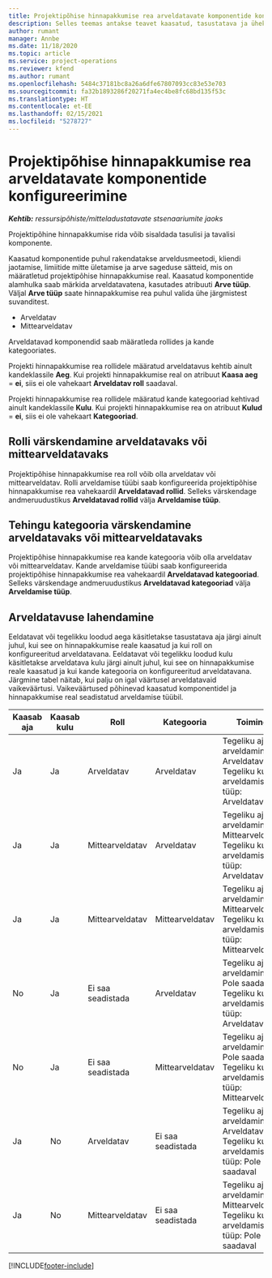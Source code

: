 ```yaml
---
title: Projektipõhise hinnapakkumise rea arveldatavate komponentide konfigureerimine
description: Selles teemas antakse teavet kaasatud, tasustatava ja ühekordselt nõutavate komponentide kohta projektipõhise hinnapakkumise ridade puhul.
author: rumant
manager: Annbe
ms.date: 11/18/2020
ms.topic: article
ms.service: project-operations
ms.reviewer: kfend
ms.author: rumant
ms.openlocfilehash: 5484c37181bc8a26a6dfe67807093cc83e53e703
ms.sourcegitcommit: fa32b1893286f20271fa4ec4be8fc68bd135f53c
ms.translationtype: HT
ms.contentlocale: et-EE
ms.lasthandoff: 02/15/2021
ms.locfileid: "5278727"
---
```

# <a name="configure-the-chargeable-components-of-a-project-based-quote-line"></a>Projektipõhise hinnapakkumise rea arveldatavate komponentide konfigureerimine

_**Kehtib:** ressursipõhiste/mitteladustatavate stsenaariumite jaoks_

Projektipõhine hinnapakkumise rida võib sisaldada tasulisi ja tavalisi komponente.

Kaasatud komponentide puhul rakendatakse arveldusmeetodi, kliendi jaotamise, limiitide mitte ületamise ja arve sageduse sätteid, mis on määratletud projektipõhise hinnapakkumise real.
Kaasatud komponentide alamhulka saab märkida arveldatavatena, kasutades atribuuti **Arve tüüp**. Väljal **Arve tüüp** saate hinnapakkumise rea puhul valida ühe järgmistest suvanditest.

   - Arveldatav
   - Mittearveldatav

Arveldatavad komponendid saab määratleda rollides ja kande kategooriates.

Projekti hinnapakkumise rea rollidele määratud arveldatavus kehtib ainult kandeklassile **Aeg**. Kui projekti hinnapakkumise real on atribuut **Kaasa aeg** = **ei**, siis ei ole vahekaart **Arveldatav roll** saadaval.

Projekti hinnapakkumise rea rollidele määratud kande kategooriad kehtivad ainult kandeklassile **Kulu**. Kui projekti hinnapakkumise rea on atribuut **Kulud** = **ei**, siis ei ole vahekaart **Kategooriad**.

## <a name="update-a-role-to-be-chargeable-or-non-chargeable"></a>Rolli värskendamine arveldatavaks või mittearveldatavaks
Projektipõhise hinnapakkumise rea roll võib olla arveldatav või mittearveldatav. Rolli arveldamise tüübi saab konfigureerida projektipõhise hinnapakkumise rea vahekaardil **Arveldatavad rollid**. Selleks värskendage andmeruudustikus **Arveldatavad rollid** välja **Arveldamise tüüp**. 

## <a name="update-a-transaction-category-to-be-chargeable-or-non-chargeable"></a>Tehingu kategooria värskendamine arveldatavaks või mittearveldatavaks
Projektipõhise hinnapakkumise rea kande kategooria võib olla arveldatav või mittearveldatav. Kande arveldamise tüübi saab konfigureerida projektipõhise hinnapakkumise rea vahekaardil **Arveldatavad kategooriad**. Selleks värskendage andmeruudustikus **Arveldatavad kategooriad** välja **Arveldamise tüüp**. 

## <a name="resolve-chargeability"></a>Arveldatavuse lahendamine

Eeldatavat või tegelikku loodud aega käsitletakse tasustatava aja järgi ainult juhul, kui see on hinnapakkumise reale kaasatud ja kui roll on konfigureeritud arveldatavana.
Eeldatavat või tegelikku loodud kulu käsitletakse arveldatava kulu järgi ainult juhul, kui see on hinnapakkumise reale kaasatud ja kui kande kategooria on konfigureeritud arveldatavana. Järgmine tabel näitab, kui palju on igal väärtusel arveldatavaid vaikeväärtusi. Vaikeväärtused põhinevad kaasatud komponentidel ja hinnapakkumise real seadistatud arveldamise tüübil.

| Kaasab aja | Kaasab kulu | Roll | Kategooria | Toiming |
| --- | --- | --- | --- | --- |
| Ja | Ja | Arveldatav | Arveldatav | Tegeliku aja arveldamine: Arveldatav </br>Tegeliku kulu arveldamise tüüp: Arveldatav |
| Ja | Ja | Mittearveldatav | Arveldatav | Tegeliku aja arveldamine: Mittearveldatav </br>Tegeliku kulu arveldamise tüüp: Arveldatav |
| Ja | Ja | Mittearveldatav | Mittearveldatav | Tegeliku aja arveldamine: Mittearveldatav </br>Tegeliku kulu arveldamise tüüp: Mittearveldatav |
| No | Ja | Ei saa seadistada | Arveldatav | Tegeliku aja arveldamine: Pole saadaval </br>Tegeliku kulu arveldamise tüüp: Arveldatav |
| No | Ja | Ei saa seadistada | Mittearveldatav | Tegeliku aja arveldamine: Pole saadaval </br>Tegeliku kulu arveldamise tüüp: Mittearveldatav |
| Ja | No | Arveldatav | Ei saa seadistada | Tegeliku aja arveldamine: Arveldatav </br>Tegeliku kulu arveldamise tüüp: Pole saadaval |
| Ja | No | Mittearveldatav | Ei saa seadistada | Tegeliku aja arveldamine: Mittearveldatav </br> Tegeliku kulu arveldamise tüüp: Pole saadaval |


[!INCLUDE[footer-include](../includes/footer-banner.md)]